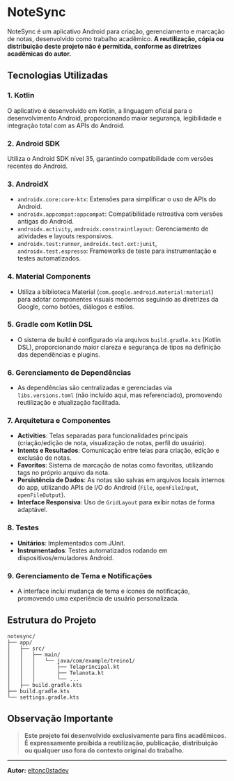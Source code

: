 # NoteSync

NoteSync é um aplicativo Android para criação, gerenciamento e marcação de notas, desenvolvido como trabalho acadêmico. **A reutilização, cópia ou distribuição deste projeto não é permitida, conforme as diretrizes acadêmicas do autor.**

## Tecnologias Utilizadas

### 1. **Kotlin**
O aplicativo é desenvolvido em Kotlin, a linguagem oficial para o desenvolvimento Android, proporcionando maior segurança, legibilidade e integração total com as APIs do Android.

### 2. **Android SDK**
Utiliza o Android SDK nível 35, garantindo compatibilidade com versões recentes do Android.

### 3. **AndroidX**
- `androidx.core:core-ktx`: Extensões para simplificar o uso de APIs do Android.
- `androidx.appcompat:appcompat`: Compatibilidade retroativa com versões antigas do Android.
- `androidx.activity`, `androidx.constraintlayout`: Gerenciamento de atividades e layouts responsivos.
- `androidx.test:runner`, `androidx.test.ext:junit`, `androidx.test.espresso`: Frameworks de teste para instrumentação e testes automatizados.

### 4. **Material Components**
- Utiliza a biblioteca Material (`com.google.android.material:material`) para adotar componentes visuais modernos seguindo as diretrizes da Google, como botões, diálogos e estilos.

### 5. **Gradle com Kotlin DSL**
- O sistema de build é configurado via arquivos `build.gradle.kts` (Kotlin DSL), proporcionando maior clareza e segurança de tipos na definição das dependências e plugins.

### 6. **Gerenciamento de Dependências**
- As dependências são centralizadas e gerenciadas via `libs.versions.toml` (não incluído aqui, mas referenciado), promovendo reutilização e atualização facilitada.

### 7. **Arquitetura e Componentes**
- **Activities**: Telas separadas para funcionalidades principais (criação/edição de nota, visualização de notas, perfil do usuário).
- **Intents e Resultados**: Comunicação entre telas para criação, edição e exclusão de notas.
- **Favoritos**: Sistema de marcação de notas como favoritas, utilizando tags no próprio arquivo da nota.
- **Persistência de Dados**: As notas são salvas em arquivos locais internos do app, utilizando APIs de I/O do Android (`File`, `openFileInput`, `openFileOutput`).
- **Interface Responsiva**: Uso de `GridLayout` para exibir notas de forma adaptável.

### 8. **Testes**
- **Unitários**: Implementados com JUnit.
- **Instrumentados**: Testes automatizados rodando em dispositivos/emuladores Android.

### 9. **Gerenciamento de Tema e Notificações**
- A interface inclui mudança de tema e ícones de notificação, promovendo uma experiência de usuário personalizada.

## Estrutura do Projeto

```
notesync/
├── app/
│   ├── src/
│   │   ├── main/
│   │   │   └── java/com/example/treino1/
│   │   │       ├── Telaprincipal.kt
│   │   │       ├── Telanota.kt
│   │   │       └── ...
│   ├── build.gradle.kts
├── build.gradle.kts
└── settings.gradle.kts
```

## Observação Importante

> **Este projeto foi desenvolvido exclusivamente para fins acadêmicos. É expressamente proibida a reutilização, publicação, distribuição ou qualquer uso fora do contexto original do trabalho.**

---

**Autor:** [eltonc0stadev](https://github.com/eltonc0stadev)
```
